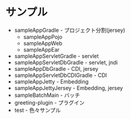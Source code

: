 # サンプル
* sampleAppGradle - プロジェクト分割(jersey)
    * sampleAppPojo
    * sampleAppWeb
    * sampleAppEar
* sampleAppServletGradle - servlet
* sampleAppServletDbGradle - servlet, jndi
* sampleAppDbGradle - CDI, jersey
* sampleAppServletDbCDIGradle - CDI
* sampleAppJetty - Embedding
* sampleAppJettyJersey - Embedding, jersey
* sampleBatchMain - バッチ
* greeting-plugin - プラグイン
* test - 色々サンプル
